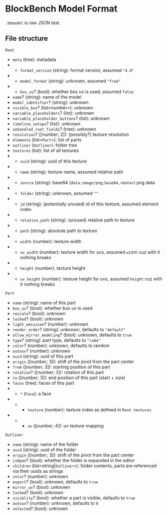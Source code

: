 # BlockBench Model Format

`.bbmodel` is raw JSON text.

## File structure

`Root`
- `meta` (tree): metadata
- - `format_version` (string): format version, assumed `"4.9"`
- - `model_format` (string): unknown, assumed `"free"`
- - `box_uv`? (bool): whether box uv is used, assumed `false`
- `name`? (string): name of the model
- `model_identifier`? (string): unknown
- `visible_box`? (list\<number>): unknown
- `variable_placeholders`? (list): unknown
- `variable_placeholder_buttons`? (list): unknown
- `timeline_setups`? (list): unknown
- `unhandled_root_fields`? (tree): unknown
- `resolution`? (\[number; 2]): (possibly?) texture resolution
- `elements` (list\<`Part`>): list of parts
- `outliner` (`Outliner`): folder tree
- `textures` (list): list of all textures
- - `uuid` (string): uuid of this texture
- - `name` (string): texture name, assumed relative path
- - `source` (string): base64 (`data:image/png;base64,<data>`) png data
- - `folder` (string): unknown, assumed `""`
- - `id` (string): (potentially unused) id of this texture, assumed element index
- - `relative_path` (string): (unused) relative path to texture
- - `path` (string): absolute path to texture
- - `width` (number): texture width
- - `uv_width` (number): texture width for uvs, assumed `width` cuz with it nothing breaks
- - `height` (number): texture height
- - `uv_height` (number): texture height for uvs, assumed `height` cuz with it nothing breaks

`Part`
- `name` (string): name of this part
- `box_uv`? (bool): whether box uv is used
- `rescale`? (bool): unknown
- `locked`? (bool): unknown
- `light_emission`? (number): unknown
- `render_order`? (string): unknown, defaults to `"default"`
- `allow_mirror_modeling`? (bool): unknown, defaults to `true`
- `type`? (string): part type, defaults to `"cube"`
- `color`? (number): unknown, defaults to random
- `autouv`? (number): unknown
- `uuid` (string): uuid of this part
- `origin` (\[number; 3]): shift of the pivot from the part center
- `from` (\[number; 3]): starting position of this part
- `rotation`? (\[number; 3]): rotation of this part
- `to` (\[number; 3]): end position of this part (start + size)
- `faces` (tree): faces of this part
- - `*` (`Face`): a face
- - - `texture` (number): texture index as defined in `Root.textures`
- - - `uv` (\[number; 4]): uv texture mapping

`Outliner`
- `name` (string): name of the folder
- `uuid` (string): uuid of the folder
- `origin` (\[number; 3]): shift of the pivot from the part center
- `isOpen`? (bool): whether the folder is expanded in the editor
- `children` (list\<string|`Outliner`>): folder contents, parts are referenced via their uuids as strings
- `color`? (number): unknown
- `export`? (bool): unknown, defaults to `true`
- `mirror_uv`? (bool): unknown
- `locked`? (bool): unknown
- `visiblity`? (bool): whether a part is visible, defaults to `true`
- `autouv`? (number): unknown, defaults to `0`
- `selected`? (bool): unknown

